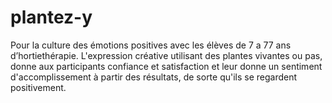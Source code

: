 # plantez-y
 Pour la culture des émotions positives avec les  élèves de 7 a 77 ans d’hortiethérapie.   L'expression créative utilisant des plantes vivantes ou pas, donne aux participants confiance et satisfaction et leur donne un sentiment  d'accomplissement à partir des résultats, de sorte qu'ils se regardent positivement.
